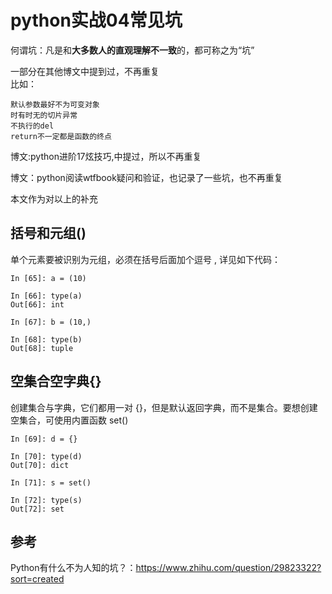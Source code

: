# python实战04常见坑
何谓坑：凡是和**大多数人的直观理解不一致**的，都可称之为“坑”  

一部分在其他博文中提到过，不再重复  
比如：  
```
默认参数最好不为可变对象
时有时无的切片异常
不执行的del
return不一定都是函数的终点
```
博文:python进阶17炫技巧,中提过，所以不再重复  

博文：python阅读wtfbook疑问和验证，也记录了一些坑，也不再重复  

本文作为对以上的补充  


## 括号和元组()
单个元素要被识别为元组，必须在括号后面加个逗号 , 详见如下代码：  
```
In [65]: a = (10)

In [66]: type(a)
Out[66]: int

In [67]: b = (10,)

In [68]: type(b)
Out[68]: tuple
```
## 空集合空字典{} 
创建集合与字典，它们都用一对 {}，但是默认返回字典，而不是集合。要想创建空集合，可使用内置函数 set()  
```
In [69]: d = {}

In [70]: type(d)
Out[70]: dict

In [71]: s = set()

In [72]: type(s)
Out[72]: set
```

## 参考
Python有什么不为人知的坑？：https://www.zhihu.com/question/29823322?sort=created  

